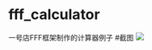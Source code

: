 # fff_calculator
一号店FFF框架制作的计算器例子
#截图
<img src="http://7fvjyh.com1.z0.glb.clouddn.com/QQ截图20150821101213.png">